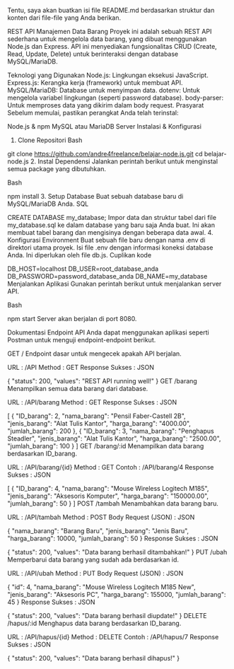 Tentu, saya akan buatkan isi file README.md berdasarkan struktur dan konten dari file-file yang Anda berikan.

REST API Manajemen Data Barang
Proyek ini adalah sebuah REST API sederhana untuk mengelola data barang, yang dibuat menggunakan Node.js dan Express. API ini menyediakan fungsionalitas CRUD (Create, Read, Update, Delete) untuk berinteraksi dengan database MySQL/MariaDB.

Teknologi yang Digunakan
Node.js: Lingkungan eksekusi JavaScript.
Express.js: Kerangka kerja (framework) untuk membuat API.
MySQL/MariaDB: Database untuk menyimpan data.
dotenv: Untuk mengelola variabel lingkungan (seperti password database).
body-parser: Untuk memproses data yang dikirim dalam body request.
Prasyarat
Sebelum memulai, pastikan perangkat Anda telah terinstal:

Node.js & npm
MySQL atau MariaDB Server
Instalasi & Konfigurasi
1. Clone Repositori
Bash

git clone https://github.com/andre4freelance/belajar-node.js.git
cd belajar-node.js 
2. Instal Dependensi
Jalankan perintah berikut untuk menginstal semua package yang dibutuhkan.

Bash

npm install
3. Setup Database
Buat sebuah database baru di MySQL/MariaDB Anda.
SQL

CREATE DATABASE my_database;
Impor data dan struktur tabel dari file my_database.sql ke dalam database yang baru saja Anda buat. Ini akan membuat tabel barang dan mengisinya dengan beberapa data awal.
4. Konfigurasi Environment
Buat sebuah file baru dengan nama .env di direktori utama proyek.
Isi file .env dengan informasi koneksi database Anda. Ini diperlukan oleh file db.js.
Cuplikan kode

DB_HOST=localhost
DB_USER=root_database_anda
DB_PASSWORD=password_database_anda
DB_NAME=my_database
Menjalankan Aplikasi
Gunakan perintah berikut untuk menjalankan server API.

Bash

npm start
Server akan berjalan di port 8080.

Dokumentasi Endpoint API
Anda dapat menggunakan aplikasi seperti Postman untuk menguji endpoint-endpoint berikut.

GET /
Endpoint dasar untuk mengecek apakah API berjalan.

URL : /API
Method : GET
Response Sukses :
JSON

{
    "status": 200,
    "values": "REST API running well!"
}
GET /barang
Menampilkan semua data barang dari database.

URL : /API/barang
Method : GET
Response Sukses :
JSON

[
    {
        "ID_barang": 2,
        "nama_barang": "Pensil Faber-Castell 2B",
        "jenis_barang": "Alat Tulis Kantor",
        "harga_barang": "4000.00",
        "jumlah_barang": 200
    },
    {
        "ID_barang": 3,
        "nama_barang": "Penghapus Steadler",
        "jenis_barang": "Alat Tulis Kantor",
        "harga_barang": "2500.00",
        "jumlah_barang": 100
    }
]
GET /barang/:id
Menampilkan data barang berdasarkan ID_barang.

URL : /API/barang/{id}
Method : GET
Contoh : /API/barang/4
Response Sukses :
JSON

[
    {
        "ID_barang": 4,
        "nama_barang": "Mouse Wireless Logitech M185",
        "jenis_barang": "Aksesoris Komputer",
        "harga_barang": "150000.00",
        "jumlah_barang": 50
    }
]
POST /tambah
Menambahkan data barang baru.

URL : /API/tambah
Method : POST
Body Request (JSON) :
JSON

{
    "nama_barang": "Barang Baru",
    "jenis_barang": "Jenis Baru",
    "harga_barang": 10000,
    "jumlah_barang": 50
}
Response Sukses :
JSON

{
    "status": 200,
    "values": "Data barang berhasil ditambahkan!"
}
PUT /ubah
Memperbarui data barang yang sudah ada berdasarkan id.

URL : /API/ubah
Method : PUT
Body Request (JSON) :
JSON

{
    "id": 4,
    "nama_barang": "Mouse Wireless Logitech M185 New",
    "jenis_barang": "Aksesoris PC",
    "harga_barang": 155000,
    "jumlah_barang": 45
}
Response Sukses :
JSON

{
    "status": 200,
    "values": "Data barang berhasil diupdate!"
}
DELETE /hapus/:id
Menghapus data barang berdasarkan ID_barang.

URL : /API/hapus/{id}
Method : DELETE
Contoh : /API/hapus/7
Response Sukses :
JSON

{
    "status": 200,
    "values": "Data barang berhasil dihapus!"
}